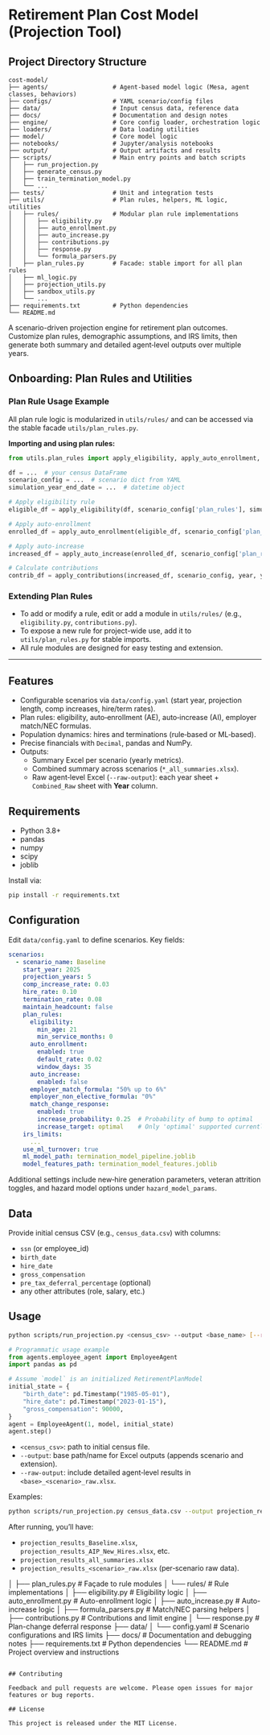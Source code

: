 # Retirement Plan Cost Model (Projection Tool)

## Project Directory Structure

```
cost-model/
├── agents/                  # Agent-based model logic (Mesa, agent classes, behaviors)
├── configs/                 # YAML scenario/config files
├── data/                    # Input census data, reference data
├── docs/                    # Documentation and design notes
├── engine/                  # Core config loader, orchestration logic
├── loaders/                 # Data loading utilities
├── model/                   # Core model logic
├── notebooks/               # Jupyter/analysis notebooks
├── output/                  # Output artifacts and results
├── scripts/                 # Main entry points and batch scripts
│   ├── run_projection.py
│   ├── generate_census.py
│   ├── train_termination_model.py
│   └── ...
├── tests/                   # Unit and integration tests
├── utils/                   # Plan rules, helpers, ML logic, utilities
│   ├── rules/               # Modular plan rule implementations
│   │   ├── eligibility.py
│   │   ├── auto_enrollment.py
│   │   ├── auto_increase.py
│   │   ├── contributions.py
│   │   ├── response.py
│   │   └── formula_parsers.py
│   ├── plan_rules.py        # Facade: stable import for all plan rules
│   ├── ml_logic.py
│   ├── projection_utils.py
│   ├── sandbox_utils.py
│   └── ...
├── requirements.txt         # Python dependencies
└── README.md
```


A scenario-driven projection engine for retirement plan outcomes. Customize plan rules, demographic assumptions, and IRS limits, then generate both summary and detailed agent‑level outputs over multiple years.

## Onboarding: Plan Rules and Utilities

### Plan Rule Usage Example

All plan rule logic is modularized in `utils/rules/` and can be accessed via the stable facade `utils/plan_rules.py`.

**Importing and using plan rules:**
```python
from utils.plan_rules import apply_eligibility, apply_auto_enrollment, apply_auto_increase, apply_contributions

df = ...  # your census DataFrame
scenario_config = ...  # scenario dict from YAML
simulation_year_end_date = ...  # datetime object

# Apply eligibility rule
eligible_df = apply_eligibility(df, scenario_config['plan_rules'], simulation_year_end_date)

# Apply auto-enrollment
enrolled_df = apply_auto_enrollment(eligible_df, scenario_config['plan_rules'], simulation_year_end_date)

# Apply auto-increase
increased_df = apply_auto_increase(enrolled_df, scenario_config['plan_rules'], simulation_year_end_date)

# Calculate contributions
contrib_df = apply_contributions(increased_df, scenario_config, year, year_start, year_end)
```

### Extending Plan Rules
- To add or modify a rule, edit or add a module in `utils/rules/` (e.g., `eligibility.py`, `contributions.py`).
- To expose a new rule for project-wide use, add it to `utils/plan_rules.py` for stable imports.
- All rule modules are designed for easy testing and extension.

---

## Features

- Configurable scenarios via `data/config.yaml` (start year, projection length, comp increases, hire/term rates).
- Plan rules: eligibility, auto‑enrollment (AE), auto‑increase (AI), employer match/NEC formulas.
- Population dynamics: hires and terminations (rule‑based or ML‑based).
- Precise financials with `Decimal`, pandas and NumPy.
- Outputs:
  - Summary Excel per scenario (yearly metrics).
  - Combined summary across scenarios (`*_all_summaries.xlsx`).
  - Raw agent‑level Excel (`--raw-output`): each year sheet + `Combined_Raw` sheet with **Year** column.

## Requirements

- Python 3.8+
- pandas
- numpy
- scipy
- joblib

Install via:
```bash
pip install -r requirements.txt
```

## Configuration

Edit `data/config.yaml` to define scenarios. Key fields:

```yaml
scenarios:
  - scenario_name: Baseline
    start_year: 2025
    projection_years: 5
    comp_increase_rate: 0.03
    hire_rate: 0.10
    termination_rate: 0.08
    maintain_headcount: false
    plan_rules:
      eligibility:
        min_age: 21
        min_service_months: 0
      auto_enrollment:
        enabled: true
        default_rate: 0.02
        window_days: 35
      auto_increase:
        enabled: false
      employer_match_formula: "50% up to 6%"
      employer_non_elective_formula: "0%"
      match_change_response:
        enabled: true
        increase_probability: 0.25  # Probability of bump to optimal
        increase_target: optimal    # Only 'optimal' supported currently
    irs_limits:
      ...
    use_ml_turnover: true
    ml_model_path: termination_model_pipeline.joblib
    model_features_path: termination_model_features.joblib
```

Additional settings include new‑hire generation parameters, veteran attrition toggles, and hazard model options under `hazard_model_params`.

## Data

Provide initial census CSV (e.g., `census_data.csv`) with columns:
- `ssn` (or employee_id)
- `birth_date`
- `hire_date`
- `gross_compensation`
- `pre_tax_deferral_percentage` (optional)
- any other attributes (role, salary, etc.)

## Usage

```bash
python scripts/run_projection.py <census_csv> --output <base_name> [--raw-output]
```
```python
# Programmatic usage example
from agents.employee_agent import EmployeeAgent
import pandas as pd

# Assume `model` is an initialized RetirementPlanModel
initial_state = {
    "birth_date": pd.Timestamp("1985-05-01"),
    "hire_date": pd.Timestamp("2023-01-15"),
    "gross_compensation": 90000,
}
agent = EmployeeAgent(1, model, initial_state)
agent.step()
```

- `<census_csv>`: path to initial census file.
- `--output`: base path/name for Excel outputs (appends scenario and extension).
- `--raw-output`: include detailed agent‑level results in `<base>_<scenario>_raw.xlsx`.

Examples:
```bash
python scripts/run_projection.py census_data.csv --output projection_results --raw-output
```

After running, you’ll have:
- `projection_results_Baseline.xlsx`, `projection_results_AIP_New_Hires.xlsx`, etc.
- `projection_results_all_summaries.xlsx`
- `projection_results_<scenario>_raw.xlsx` (per‑scenario raw data).

│   ├── plan_rules.py           # Façade to rule modules
│   └── rules/                  # Rule implementations
│       ├── eligibility.py      # Eligibility logic
│       ├── auto_enrollment.py  # Auto-enrollment logic
│       ├── auto_increase.py    # Auto-increase logic
│       ├── formula_parsers.py  # Match/NEC parsing helpers
│       ├── contributions.py    # Contributions and limit engine
│       └── response.py         # Plan-change deferral response
├── data/
│   └── config.yaml             # Scenario configurations and IRS limits
├── docs/                       # Documentation and debugging notes
├── requirements.txt            # Python dependencies
└── README.md                   # Project overview and instructions
```

## Contributing

Feedback and pull requests are welcome. Please open issues for major features or bug reports.

## License

This project is released under the MIT License.
